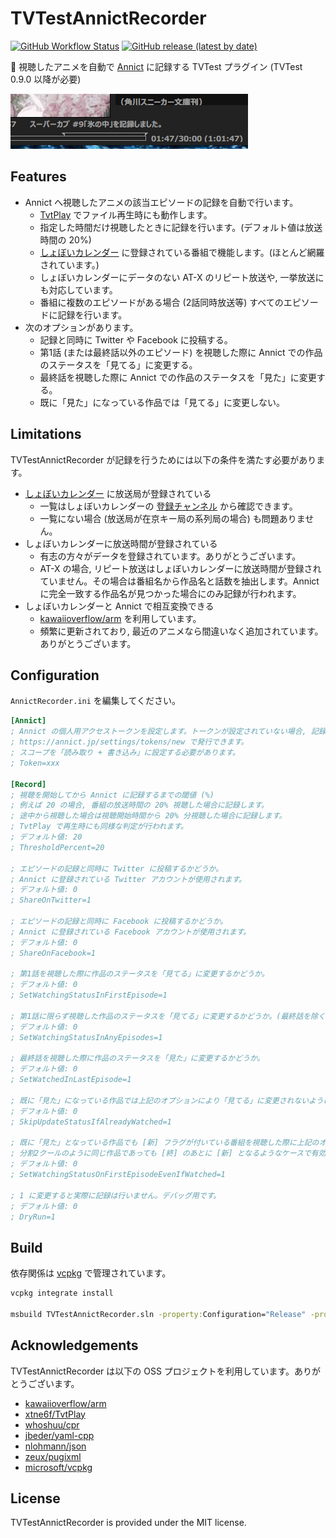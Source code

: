 # TVTestAnnictRecorder

[![GitHub Workflow Status](https://img.shields.io/github/workflow/status/SlashNephy/TVTestAnnictRecorder/latest?style=flat-square)](https://github.com/SlashNephy/TVTestAnnictRecorder/actions)
[![GitHub release (latest by date)](https://img.shields.io/github/v/release/SlashNephy/TVTestAnnictRecorder?style=flat-square)](https://github.com/SlashNephy/TVTestAnnictRecorder/releases)

📝 視聴したアニメを自動で [Annict](https://annict.jp/) に記録する TVTest プラグイン (TVTest 0.9.0 以降が必要)

[![statusbar.png](https://raw.githubusercontent.com/SlashNephy/TVTestAnnictRecorder/master/docs/statusbar.png)](https://github.com/SlashNephy/TVTestAnnictRecorder)

## Features

- Annict へ視聴したアニメの該当エピソードの記録を自動で行います。
  - [TvtPlay](https://github.com/xtne6f/TvtPlay) でファイル再生時にも動作します。
  - 指定した時間だけ視聴したときに記録を行います。(デフォルト値は放送時間の 20%)
  - [しょぼいカレンダー](https://cal.syoboi.jp/) に登録されている番組で機能します。(ほとんど網羅されています。)
  - しょぼいカレンダーにデータのない AT-X のリピート放送や, 一挙放送にも対応しています。
  - 番組に複数のエピソードがある場合 (2話同時放送等) すべてのエピソードに記録を行います。
- 次のオプションがあります。
  - 記録と同時に Twitter や Facebook に投稿する。
  - 第1話 (または最終話以外のエピソード) を視聴した際に Annict での作品のステータスを「見てる」に変更する。
  - 最終話を視聴した際に Annict での作品のステータスを「見た」に変更する。
  - 既に「見た」になっている作品では「見てる」に変更しない。

## Limitations

TVTestAnnictRecorder が記録を行うためには以下の条件を満たす必要があります。

- [しょぼいカレンダー](https://cal.syoboi.jp) に放送局が登録されている
  - 一覧はしょぼいカレンダーの [登録チャンネル](https://cal.syoboi.jp/mng?Action=ShowChList) から確認できます。
  - 一覧にない場合 (放送局が在京キー局の系列局の場合) も問題ありません。
- しょぼいカレンダーに放送時間が登録されている
  - 有志の方々がデータを登録されています。ありがとうございます。
  - AT-X の場合, リピート放送はしょぼいカレンダーに放送時間が登録されていません。その場合は番組名から作品名と話数を抽出します。Annict に完全一致する作品名が見つかった場合にのみ記録が行われます。
- しょぼいカレンダーと Annict で相互変換できる
  - [kawaiioverflow/arm](https://github.com/kawaiioverflow/arm) を利用しています。
  - 頻繁に更新されており, 最近のアニメなら間違いなく追加されています。ありがとうございます。

## Configuration

`AnnictRecorder.ini` を編集してください。

```ini
[Annict]
; Annict の個人用アクセストークンを設定します。トークンが設定されていない場合, 記録は行いません。
; https://annict.jp/settings/tokens/new で発行できます。
; スコープを「読み取り + 書き込み」に設定する必要があります。
; Token=xxx

[Record]
; 視聴を開始してから Annict に記録するまでの閾値 (%)
; 例えば 20 の場合, 番組の放送時間の 20% 視聴した場合に記録します。
; 途中から視聴した場合は視聴開始時間から 20% 分視聴した場合に記録します。
; TvtPlay で再生時にも同様な判定が行われます。
; デフォルト値: 20
; ThresholdPercent=20

; エピソードの記録と同時に Twitter に投稿するかどうか。
; Annict に登録されている Twitter アカウントが使用されます。
; デフォルト値: 0
; ShareOnTwitter=1

; エピソードの記録と同時に Facebook に投稿するかどうか。
; Annict に登録されている Facebook アカウントが使用されます。
; デフォルト値: 0
; ShareOnFacebook=1

; 第1話を視聴した際に作品のステータスを「見てる」に変更するかどうか。
; デフォルト値: 0
; SetWatchingStatusInFirstEpisode=1

; 第1話に限らず視聴した作品のステータスを「見てる」に変更するかどうか。(最終話を除く)
; デフォルト値: 0
; SetWatchingStatusInAnyEpisodes=1

; 最終話を視聴した際に作品のステータスを「見た」に変更するかどうか。
; デフォルト値: 0
; SetWatchedInLastEpisode=1

; 既に「見た」になっている作品では上記のオプションにより「見てる」に変更されないようにするかどうか。
; デフォルト値: 0
; SkipUpdateStatusIfAlreadyWatched=1

; 既に「見た」となっている作品でも [新] フラグが付いている番組を視聴した際に上記のオプションにより「見てる」に変更されるようにするかどうか。
; 分割2クールのように同じ作品であっても [終] のあとに [新] となるようなケースで有効です。
; デフォルト値: 0
; SetWatchingStatusOnFirstEpisodeEvenIfWatched=1

; 1 に変更すると実際に記録は行いません。デバッグ用です。
; デフォルト値: 0
; DryRun=1
```

## Build

依存関係は [vcpkg](https://github.com/microsoft/vcpkg) で管理されています。

```bat
vcpkg integrate install

msbuild TVTestAnnictRecorder.sln -property:Configuration="Release" -property:Platform="x64" -m
```

## Acknowledgements

TVTestAnnictRecorder は以下の OSS プロジェクトを利用しています。ありがとうございます。

- [kawaiioverflow/arm](https://github.com/kawaiioverflow/arm)
- [xtne6f/TvtPlay](https://github.com/xtne6f/TvtPlay)
- [whoshuu/cpr](https://github.com/whoshuu/cpr)
- [jbeder/yaml-cpp](https://github.com/jbeder/yaml-cpp)
- [nlohmann/json](https://github.com/nlohmann/json)
- [zeux/pugixml](https://github.com/zeux/pugixml)
- [microsoft/vcpkg](https://github.com/microsoft/vcpkg)

## License

TVTestAnnictRecorder is provided under the MIT license.
